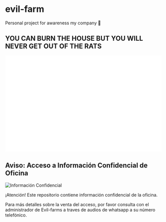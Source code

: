 # evil-farm
Personal project for awareness my company 👹

## YOU CAN BURN THE HOUSE BUT YOU WILL NEVER GET OUT OF THE RATS

![Bienvenid@s](evilrat.png)

## Aviso: Acceso a Información Confidencial de Oficina

![Información Confidencial](imagen.png)

¡Atención! Este repositorio contiene información confidencial de la oficina. 

Para más detalles sobre la venta del acceso, por favor consulta con el administrador de Evil-farms a traves de audios de whatsapp a su número telefónico.


